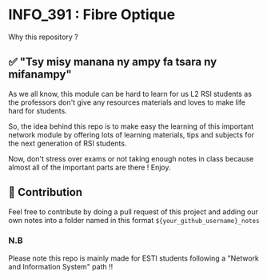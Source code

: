 # INFO_391 : Fibre Optique
Why this repository ? 

## ✅ "Tsy misy manana ny ampy fa tsara ny mifanampy"
As we all know, this module can be hard to learn for us L2 RSI students as the professors don't give any resources materials and loves to make life hard for students. 

So, the idea behind this repo is to make easy the learning of this important network module by offering lots of learning materials, tips and subjects for the next generation of RSI students.

Now, don't stress over exams or not taking enough notes in class because almost all of the important parts are there ! Enjoy.

## 👾 Contribution

Feel free to contribute by doing a pull request of this project and adding our own notes into a folder named in this format `${your_github_username}_notes`

### N.B
Please note this repo is mainly made for ESTI students following a "Network and Information System" path !!
